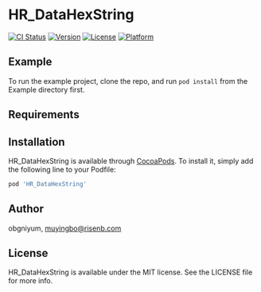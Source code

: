 # HR_DataHexString

[![CI Status](http://img.shields.io/travis/obgniyum/HR_DataHexString.svg?style=flat)](https://travis-ci.org/obgniyum/HR_DataHexString)
[![Version](https://img.shields.io/cocoapods/v/HR_DataHexString.svg?style=flat)](http://cocoapods.org/pods/HR_DataHexString)
[![License](https://img.shields.io/cocoapods/l/HR_DataHexString.svg?style=flat)](http://cocoapods.org/pods/HR_DataHexString)
[![Platform](https://img.shields.io/cocoapods/p/HR_DataHexString.svg?style=flat)](http://cocoapods.org/pods/HR_DataHexString)

## Example

To run the example project, clone the repo, and run `pod install` from the Example directory first.

## Requirements

## Installation

HR_DataHexString is available through [CocoaPods](http://cocoapods.org). To install
it, simply add the following line to your Podfile:

```ruby
pod 'HR_DataHexString'
```

## Author

obgniyum, muyingbo@risenb.com

## License

HR_DataHexString is available under the MIT license. See the LICENSE file for more info.
